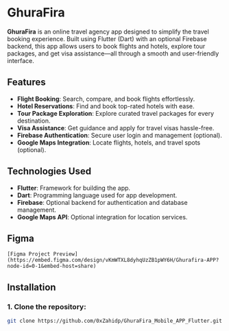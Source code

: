 # GhuraFira

**GhuraFira** is an online travel agency app designed to simplify the travel booking experience. Built using Flutter (Dart) with an optional Firebase backend, this app allows users to book flights and hotels, explore tour packages, and get visa assistance—all through a smooth and user-friendly interface.

## Features

- **Flight Booking**: Search, compare, and book flights effortlessly.
- **Hotel Reservations**: Find and book top-rated hotels with ease.
- **Tour Package Exploration**: Explore curated travel packages for every destination.
- **Visa Assistance**: Get guidance and apply for travel visas hassle-free.
- **Firebase Authentication**: Secure user login and management (optional).
- **Google Maps Integration**: Locate flights, hotels, and travel spots (optional).

## Technologies Used

- **Flutter**: Framework for building the app.
- **Dart**: Programming language used for app development.
- **Firebase**: Optional backend for authentication and database management.
- **Google Maps API**: Optional integration for location services.

## Figma
```
[Figma Project Preview](https://embed.figma.com/design/vKmWTXL8dyhqUzZB1pWY6H/Ghurafira-APP?node-id=0-1&embed-host=share)
```


## Installation

### 1. Clone the repository:
   ```bash
   git clone https://github.com/0xZahidp/GhuraFira_Mobile_APP_Flutter.git
   ```
